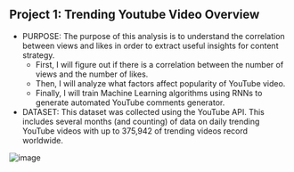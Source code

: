 ## Project 1: Trending Youtube Video Overview

* PURPOSE: The purpose of this analysis is to understand the correlation between views and likes in order to extract useful insights for content strategy.
  - First, I will figure out if there is a correlation between the number of views and the number of likes. 
  - Then, I will analyze what factors affect popularity of YouTube video. 
  - Finally, I will train Machine Learning algorithms using RNNs to generate automated YouTube comments generator. 
* DATASET: This dataset was collected using the YouTube API. This includes several months (and counting) of data on daily trending YouTube videos with up to 375,942 of trending videos record worldwide. 

![image](https://github.com/choinkyo/Chloe_Portfolio/blob/main/Correlation%20Between%20Views%2C%20Likes.png)




